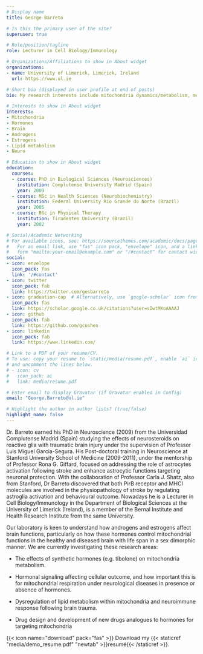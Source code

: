 ```yaml
---
# Display name
title: George Barreto

# Is this the primary user of the site?
superuser: true

# Role/position/tagline
role: Lecturer in Cell Biology/Immunology

# Organizations/Affiliations to show in About widget
organizations:
- name: University of Limerick, Limerick, Ireland
  url: https://www.ul.ie

# Short bio (displayed in user profile at end of posts)
bio: My research interests include mitochondria dynamics/metabolism, menopause, hormonal treatment, neurodegeneration, neuroendocrinology and neuroinflammation.

# Interests to show in About widget
interests:
- Mitochondria
- Hormones
- Brain
- Androgens
- Estrogens
- Lipid metabolism
- Neuro

# Education to show in About widget
education:
  courses:
  - course: PhD in Biological Sciences (Neurosciences)
    institution: Complutense University Madrid (Spain)
    year: 2009
  - course: MSc in Health Sciences (Neurobiochemistry)
    institution: Federal University Rio Grande do Norte (Brazil)
    year: 2005
  - course: BSc in Physical Therapy
    institution: Tiradentes University (Brazil)
    year: 2002

# Social/Academic Networking
# For available icons, see: https://sourcethemes.com/academic/docs/page-builder/#icons
#   For an email link, use "fas" icon pack, "envelope" icon, and a link in the
#   form "mailto:your-email@example.com" or "/#contact" for contact widget.
social:
- icon: envelope
  icon_pack: fas
  link: '/#contact'
- icon: twitter
  icon_pack: fab
  link: https://twitter.com/gesbarreto
- icon: graduation-cap  # Alternatively, use `google-scholar` icon from `ai` icon pack
  icon_pack: fas
  link: https://scholar.google.co.uk/citations?user=sIwtMXoAAAAJ
- icon: github
  icon_pack: fab
  link: https://github.com/gcushen
- icon: linkedin
  icon_pack: fab
  link: https://www.linkedin.com/

# Link to a PDF of your resume/CV.
# To use: copy your resume to `static/media/resume.pdf`, enable `ai` icons in `params.toml`, 
# and uncomment the lines below.
# - icon: cv
#   icon_pack: ai
#   link: media/resume.pdf

# Enter email to display Gravatar (if Gravatar enabled in Config)
email: "George.Barreto@ul.ie"

# Highlight the author in author lists? (true/false)
highlight_name: false
---
```


Dr. Barreto earned his PhD in Neuroscience (2009) from the Universidad Complutense Madrid (Spain) studying the effects of neurosteroids on reactive glia with traumatic brain injury under the supervision of Professor Luis Miguel Garcia-Segura. His Post-doctoral training in Neuroscience at Stanford University School of Medicine (2009-2011), under the mentorship of Professor Rona G. Giffard, focused on addressing the role of astrocytes activation following stroke and enhance astrocytic functions targeting neuronal protection. With the collaboration of Professor Carla J. Shatz, also from Stanford, Dr Barreto discovered that both PirB receptor and MHCI molecules are involved in the physiopathology of stroke by regulating astroglia activation and behavioural outcome. Nowadays he is a Lecturer in Cell Biology/Immunology in the Department of Biological Sciences at the University of Limerick (Ireland), is a member of the Bernal Institute and Health Research Institute from the same University.

Our laboratory is keen to understand how androgens and estrogens affect brain functions, particularly on how these hormones control mitochondrial functions in the healthy and diseased brain with life span in a sex dimorphic manner. We are currently investigating these research areas:

- The effects of synthetic hormones (e.g. tibolone) on mitochondria metabolism.

- Hormonal signaling affecting cellular outcome, and how important this is for mitochondrial respiration under neurological diseases in presence or absence of hormones.

- Dysregulation of lipid metabolism within mitochondria and neuroimmune response following brain trauma.

- Drug design and development of new drugs analogues to hormones for targeting mitochondria


{{< icon name="download" pack="fas" >}} Download my {{< staticref "media/demo_resume.pdf" "newtab" >}}resumé{{< /staticref >}}.
